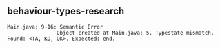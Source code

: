 ## behaviour-types-research

```
Main.java: 9-16: Semantic Error
                Object created at Main.java: 5. Typestate mismatch. Found: <TA, KO, OK>. Expected: end.
```